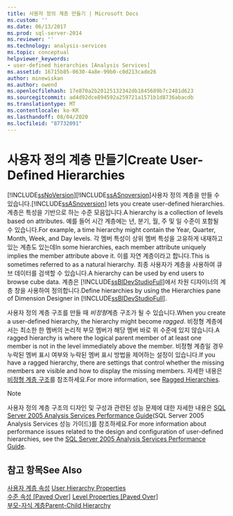 ```yaml
---
title: 사용자 정의 계층 만들기 | Microsoft Docs
ms.custom: ''
ms.date: 06/13/2017
ms.prod: sql-server-2014
ms.reviewer: ''
ms.technology: analysis-services
ms.topic: conceptual
helpviewer_keywords:
- user-defined hierarchies [Analysis Services]
ms.assetid: 16715b85-0630-4a8e-99b0-c0d213cade26
author: minewiskan
ms.author: owend
ms.openlocfilehash: 17e870a2b20125132342db1845689b7c2481d623
ms.sourcegitcommit: ad4d92dce894592a259721a1571b1d8736abacdb
ms.translationtype: MT
ms.contentlocale: ko-KR
ms.lasthandoff: 08/04/2020
ms.locfileid: "87732091"
---
```

# <a name="create-user-defined-hierarchies"></a><span data-ttu-id="74cb9-102">사용자 정의 계층 만들기</span><span class="sxs-lookup"><span data-stu-id="74cb9-102">Create User-Defined Hierarchies</span></span>
  [!INCLUDE[ssNoVersion](../../includes/ssnoversion-md.md)]<span data-ttu-id="74cb9-103">[!INCLUDE[ssASnoversion](../../includes/ssasnoversion-md.md)]사용자 정의 계층을 만들 수 있습니다.</span><span class="sxs-lookup"><span data-stu-id="74cb9-103">[!INCLUDE[ssASnoversion](../../includes/ssasnoversion-md.md)] lets you create user-defined hierarchies.</span></span> <span data-ttu-id="74cb9-104">계층은 특성을 기반으로 하는 수준 모음입니다.</span><span class="sxs-lookup"><span data-stu-id="74cb9-104">A hierarchy is a collection of levels based on attributes.</span></span> <span data-ttu-id="74cb9-105">예를 들어 시간 계층에는 년, 분기, 월, 주 및 일 수준이 포함될 수 있습니다.</span><span class="sxs-lookup"><span data-stu-id="74cb9-105">For example, a time hierarchy might contain the Year, Quarter, Month, Week, and Day levels.</span></span> <span data-ttu-id="74cb9-106">각 멤버 특성이 상위 멤버 특성을 고유하게 내재하고 있는 계층도 있는데</span><span class="sxs-lookup"><span data-stu-id="74cb9-106">In some hierarchies, each member attribute uniquely implies the member attribute above it.</span></span> <span data-ttu-id="74cb9-107">이를 자연 계층이라고 합니다.</span><span class="sxs-lookup"><span data-stu-id="74cb9-107">This is sometimes referred to as a natural hierarchy.</span></span> <span data-ttu-id="74cb9-108">최종 사용자가 계층을 사용하여 큐브 데이터를 검색할 수 있습니다.</span><span class="sxs-lookup"><span data-stu-id="74cb9-108">A hierarchy can be used by end users to browse cube data.</span></span> <span data-ttu-id="74cb9-109">계층은 [!INCLUDE[ssBIDevStudioFull](../../includes/ssbidevstudiofull-md.md)]에서 차원 디자이너의 계층 창을 사용하여 정의합니다.</span><span class="sxs-lookup"><span data-stu-id="74cb9-109">Define hierarchies by using the Hierarchies pane of Dimension Designer in [!INCLUDE[ssBIDevStudioFull](../../includes/ssbidevstudiofull-md.md)].</span></span>  
  
 <span data-ttu-id="74cb9-110">사용자 정의 계층 구조를 만들 때 *비정형*계층 구조가 될 수 있습니다.</span><span class="sxs-lookup"><span data-stu-id="74cb9-110">When you create a user-defined hierarchy, the hierarchy might become *ragged*.</span></span> <span data-ttu-id="74cb9-111">비정형 계층에서는 최소한 한 멤버의 논리적 부모 멤버가 해당 멤버 바로 위 수준에 있지 않습니다.</span><span class="sxs-lookup"><span data-stu-id="74cb9-111">A ragged hierarchy is where the logical parent member of at least one member is not in the level immediately above the member.</span></span> <span data-ttu-id="74cb9-112">비정형 계층일 경우 누락된 멤버 표시 여부와 누락된 멤버 표시 방법을 제어하는 설정이 있습니다.</span><span class="sxs-lookup"><span data-stu-id="74cb9-112">If you have a ragged hierarchy, there are settings that control whether the missing members are visible and how to display the missing members.</span></span> <span data-ttu-id="74cb9-113">자세한 내용은 [비정형 계층 구조](user-defined-hierarchies-ragged-hierarchies.md)를 참조하세요.</span><span class="sxs-lookup"><span data-stu-id="74cb9-113">For more information, see [Ragged Hierarchies](user-defined-hierarchies-ragged-hierarchies.md).</span></span>  
  
> [!NOTE]  
>  <span data-ttu-id="74cb9-114">사용자 정의 계층 구조의 디자인 및 구성과 관련된 성능 문제에 대한 자세한 내용은 [SQL Server 2005 Analysis Services Performance Guide](https://docsbay.net/Microsoft-SQL-Server-2005-Analysis-Services-Performance-Guide)(SQL Server 2005 Analysis Services 성능 가이드)를 참조하세요.</span><span class="sxs-lookup"><span data-stu-id="74cb9-114">For more information about performance issues related to the design and configuration of user-defined hierarchies, see the [SQL Server 2005 Analysis Services Performance Guide](https://docsbay.net/Microsoft-SQL-Server-2005-Analysis-Services-Performance-Guide).</span></span>  
  
## <a name="see-also"></a><span data-ttu-id="74cb9-115">참고 항목</span><span class="sxs-lookup"><span data-stu-id="74cb9-115">See Also</span></span>  
 <span data-ttu-id="74cb9-116">[사용자 계층 속성](../multidimensional-models-olap-logical-dimension-objects/user-hierarchies-properties.md) </span><span class="sxs-lookup"><span data-stu-id="74cb9-116">[User Hierarchy Properties](../multidimensional-models-olap-logical-dimension-objects/user-hierarchies-properties.md) </span></span>  
 <span data-ttu-id="74cb9-117">[수준 속성 &#91;Paved Over&#93;](../multidimensional-models-olap-logical-dimension-objects/user-hierarchies-level-properties.md) </span><span class="sxs-lookup"><span data-stu-id="74cb9-117">[Level Properties &#91;Paved Over&#93;](../multidimensional-models-olap-logical-dimension-objects/user-hierarchies-level-properties.md) </span></span>  
 [<span data-ttu-id="74cb9-118">부모-자식 계층</span><span class="sxs-lookup"><span data-stu-id="74cb9-118">Parent-Child Hierarchy</span></span>](parent-child-dimension.md)  
  
  
